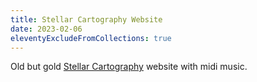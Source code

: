 ```yaml
---
title: Stellar Cartography Website
date: 2023-02-06
eleventyExcludeFromCollections: true
---
```

Old but gold [Stellar Cartography](https://www.stdimension.org/int/) website with midi music. 